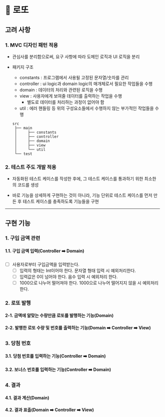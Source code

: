 # 🎉 로또

## 고려 사항

### 1. MVC 디자인 패턴 적용

* 관심사를 분리함으로써, 요구 사항에 따라 도메인 로직과 UI 로직을 분리

* 패키지 구조
  * constants : 프로그램에서 사용될 고정된 문자열/숫자를 관리
  * controller : ui logic과 domain logic의 매개체로서 필요한 작업들을 수행
  * domain : 데이터의 처리와 관련된 로직을 수행
  * view : 사용자에게 보여줄 데이터를 출력하는 작업을 수행
    * 별도로 데이터를 처리하는 과정이 없어야 함
  * util : 에러 핸들링 등 위의 구성요소들에서 수행하지 않는 부가적인 작업들을 수행
  ```
  src
   ├── main
   │     ├── constants
   │     ├── controller
   │     ├── domain
   │     ├── view
   │     └── util
   └── test
  ```

### 2. 테스트 주도 개발 적용

* 자동화된 테스트 케이스를 작성한 후에, 그 테스트 케이스를 통과하기 위한 최소한의 코드를 생성

* 바로 기능을 상세하게 구현하는 것이 아니라, 기능 단위로 테스트 케이스를 먼저 만든 후 테스트 케이스를 충족하도록 기능들을 구현

-- -- --

## 구현 기능

### 1. 구입 금액 관련
#### 1.1. 구입 금액 입력(Controller ➡️ Domain)
- [ ] 사용자로부터 구입금액을 입력받는다.
  - [ ] 입력의 형태는 Int이어야 한다. 문자열 형태 입력 시 예외처리한다.
  - [ ] 입력값은 0이 넘어야 한다. 음수 입력 시 예외처리 한다. 
  - [ ] 1000으로 나누어 떨어져야 한다. 1000으로 나누어 떨어지지 않을 시 예외처리 한다.

### 2. 로또 발행
#### 2-1. 금액에 알맞는 수량만큼 로또를 발행하는 기능(Domain)
#### 2-2. 발행한 로또 수량 및 번호를 출력하는 기능(Domain ➡️ Controller ➡️ View)

### 3. 당첨 번호
#### 3.1. 당첨 번호를 입력하는 기능(Controller ➡️ Domain)
#### 3.2. 보너스 번호를 입력하는 기능(Controller ➡️ Domain)

### 4. 결과
#### 4.1. 결과 계산(Domain)
#### 4.2. 결과 표출(Domain ➡️ Controller ➡️ View)